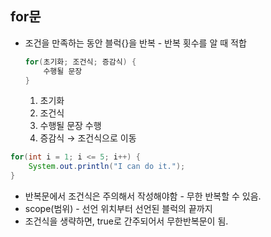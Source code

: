 ## for문

- 조건을 만족하는 동안 블럭{}을 반복 - 반복 횟수를 알 때 적합
    
    ```java
    for(초기화; 조건식; 증감식) {
    	수행될 문장
    }
    ```
    
    1. 초기화
    2. 조건식
    3. 수행될 문장 수행
    4. 증감식 → 조건식으로 이동

```java
for(int i = 1; i <= 5; i++) {
	System.out.println("I can do it.");
}
```

- 반복문에서 조건식은 주의해서 작성해야함 - 무한 반복할 수 있음.
- scope(범위) - 선언 위치부터 선언된 블럭의 끝까지
- 조건식을 생략하면, true로 간주되어서 무한반복문이 됨.